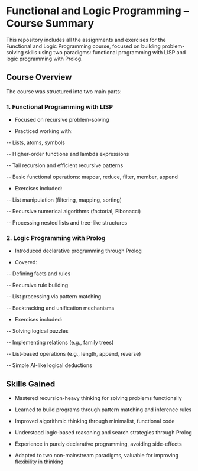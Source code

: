 # Functional and Logic Programming – Course Summary
This repository includes all the assignments and exercises for the Functional and Logic Programming course, focused on building problem-solving skills using two paradigms: functional programming with LISP and logic programming with Prolog.

## Course Overview
The course was structured into two main parts:

### 1. Functional Programming with LISP
- Focused on recursive problem-solving

- Practiced working with:

-- Lists, atoms, symbols

-- Higher-order functions and lambda expressions

-- Tail recursion and efficient recursive patterns

-- Basic functional operations: mapcar, reduce, filter, member, append

- Exercises included:

-- List manipulation (filtering, mapping, sorting)

-- Recursive numerical algorithms (factorial, Fibonacci)

-- Processing nested lists and tree-like structures

### 2. Logic Programming with Prolog
- Introduced declarative programming through Prolog

- Covered:

-- Defining facts and rules

-- Recursive rule building

-- List processing via pattern matching

-- Backtracking and unification mechanisms

- Exercises included:

-- Solving logical puzzles

-- Implementing relations (e.g., family trees)

-- List-based operations (e.g., length, append, reverse)

-- Simple AI-like logical deductions

## Skills Gained
- Mastered recursion-heavy thinking for solving problems functionally

- Learned to build programs through pattern matching and inference rules

- Improved algorithmic thinking through minimalist, functional code

- Understood logic-based reasoning and search strategies through Prolog

- Experience in purely declarative programming, avoiding side-effects

- Adapted to two non-mainstream paradigms, valuable for improving flexibility in thinking
